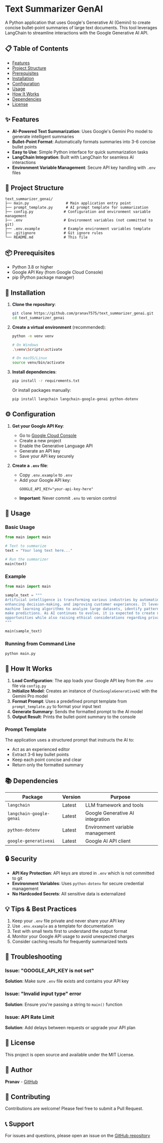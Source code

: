 # Text Summarizer GenAI

A Python application that uses Google's Generative AI (Gemini) to create concise bullet-point summaries of large text documents. This tool leverages LangChain to streamline interactions with the Google Generative AI API.

## 📋 Table of Contents

- [Features](#features)
- [Project Structure](#project-structure)
- [Prerequisites](#prerequisites)
- [Installation](#installation)
- [Configuration](#configuration)
- [Usage](#usage)
- [How It Works](#how-it-works)
- [Dependencies](#dependencies)
- [License](#license)

## ✨ Features

- **AI-Powered Text Summarization**: Uses Google's Gemini Pro model to generate intelligent summaries
- **Bullet-Point Format**: Automatically formats summaries into 3-6 concise bullet points
- **Easy to Use**: Simple Python interface for quick summarization tasks
- **LangChain Integration**: Built with LangChain for seamless AI interactions
- **Environment Variable Management**: Secure API key handling with `.env` files

## 📁 Project Structure

```
text_summarizer_genai/
├── main.py                 # Main application entry point
├── prompt_template.py      # AI prompt template for summarization
├── config.py              # Configuration and environment variable management
├── .env                   # Environment variables (not committed to git)
├── .env.example           # Example environment variables template
├── .gitignore             # Git ignore rules
└── README.md              # This file
```

## 📦 Prerequisites

- Python 3.8 or higher
- Google API Key (from Google Cloud Console)
- pip (Python package manager)

## 🚀 Installation

1. **Clone the repository**:
   ```bash
   git clone https://github.com/pranav7575/text_summarizer_genai.git
   cd text_summarizer_genai
   ```

2. **Create a virtual environment** (recommended):
   ```bash
   python -m venv venv
   
   # On Windows
   .\venv\Scripts\activate
   
   # On macOS/Linux
   source venv/bin/activate
   ```

3. **Install dependencies**:
   ```bash
   pip install -r requirements.txt
   ```
   
   Or install packages manually:
   ```bash
   pip install langchain langchain-google-genai python-dotenv
   ```

## ⚙️ Configuration

1. **Get your Google API Key**:
   - Go to [Google Cloud Console](https://console.cloud.google.com/)
   - Create a new project
   - Enable the Generative Language API
   - Generate an API key
   - Save your API key securely

2. **Create a `.env` file**:
   - Copy `.env.example` to `.env`
   - Add your Google API key:
     ```
     GOOGLE_API_KEY="your-api-key-here"
     ```
   - **Important**: Never commit `.env` to version control

## 🎯 Usage

### Basic Usage

```python
from main import main

# Text to summarize
text = "Your long text here..."

# Run the summarizer
main(text)
```

### Example

```python
from main import main

sample_text = """
Artificial intelligence is transforming various industries by automating tasks, 
enhancing decision-making, and improving customer experiences. It leverages 
machine learning algorithms to analyze large datasets, identify patterns, and 
make predictions. As AI continues to evolve, it is expected to create new job 
opportunities while also raising ethical considerations regarding privacy and bias.
"""

main(sample_text)
```

### Running from Command Line

```bash
python main.py
```

## 🔧 How It Works

1. **Load Configuration**: The app loads your Google API key from the `.env` file via `config.py`
2. **Initialize Model**: Creates an instance of `ChatGoogleGenerativeAI` with the Gemini Pro model
3. **Format Prompt**: Uses a predefined prompt template from `prompt_template.py` to format your input text
4. **Generate Summary**: Sends the formatted prompt to the AI model
5. **Output Result**: Prints the bullet-point summary to the console

### Prompt Template

The application uses a structured prompt that instructs the AI to:
- Act as an experienced editor
- Extract 3-6 key bullet points
- Keep each point concise and clear
- Return only the formatted summary

## 📚 Dependencies

| Package | Version | Purpose |
|---------|---------|---------|
| `langchain` | Latest | LLM framework and tools |
| `langchain-google-genai` | Latest | Google Generative AI integration |
| `python-dotenv` | Latest | Environment variable management |
| `google-generativeai` | Latest | Google AI API client |

## 🔒 Security

- **API Key Protection**: API keys are stored in `.env` which is not committed to git
- **Environment Variables**: Uses `python-dotenv` for secure credential management
- **No Hardcoded Secrets**: All sensitive data is externalized

## 💡 Tips & Best Practices

1. Keep your `.env` file private and never share your API key
2. Use `.env.example` as a template for documentation
3. Test with small texts first to understand the output format
4. Monitor your Google API usage to avoid unexpected charges
5. Consider caching results for frequently summarized texts

## 🐛 Troubleshooting

### Issue: "GOOGLE_API_KEY is not set"
**Solution**: Make sure `.env` file exists and contains your API key

### Issue: "Invalid input type" error
**Solution**: Ensure you're passing a string to `main()` function

### Issue: API Rate Limit
**Solution**: Add delays between requests or upgrade your API plan

## 📝 License

This project is open source and available under the MIT License.

## 👤 Author

**Pranav** - [GitHub](https://github.com/pranav7575)

## 🤝 Contributing

Contributions are welcome! Please feel free to submit a Pull Request.

## 📞 Support

For issues and questions, please open an issue on the [GitHub repository](https://github.com/pranav7575/text_summarizer_genai/issues)